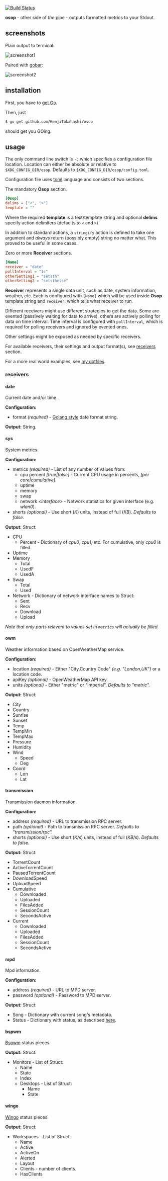 [![Build Status](https://travis-ci.org/KenjiTakahashi/osop.png?branch=master)](https://travis-ci.org/KenjiTakahashi/osop)

**osop** - other side of *the* pipe - outputs formatted metrics to your Stdout.

## screenshots

Plain output to terminal:

![screenshot1](https://copy.com/IjgI8uHhhxGK6HzE)

Paired with [gobar](https://github.com/KenjiTakahashi/gobar):

![screenshot2](https://copy.com/qJKvFzqROUoBqCri)

## installation

First, you have to [get Go](http://golang.org/doc/install).

Then, just

```bash
$ go get github.com/KenjiTakahashi/osop
```

should get you GOing.

## usage

The only command line switch is `-c` which specifies a configuration file location. Location can either be absolute or relative to `$XDG_CONFIG_DIR/osop`. Defaults to `$XDG_CONFIG_DIR/osop/config.toml`.

Configuration file uses [toml](https://github.com/toml-lang/toml) language and consists of two sections.

The mandatory **Osop** section.

```toml
[Osop]
delims = ["<", ">"]
template = ""
```

Where the required **template** is a text/template string and optional **delims** specify action delimiters (defaults to `<` and `>`)

In addition to standard actions, a `stringify` action is defined to take one argument and *always* return (possibly empty) string no matter what. This proved to be useful in some cases.

Zero or more **Receiver** sections.

```toml
[Name]
receiver = "date"
pollInterval = "1s"
otherSetting1 = "setsth"
otherSetting2 = "setsthelse"
```

**Receiver** represents a single data unit, such as date, system information, weather, etc. Each is configured with `[Name]` which will be used inside **Osop** template string and `receiver`, which tells what receiver to run.

Different receivers might use different strategies to get the data. Some are evented (passively waiting for data to arrive), others are actively polling for data on time interval. Time interval is configured with `pollInterval`, which is required for polling receivers and ignored by evented ones.

Other settings might be exposed as needed by specific receivers.

For available receivers, their settings and output format(s), see [receivers](#receivers) section.

For a more real world examples, see [my dotfiles](https://github.com/KenjiTakahashi/dotfiles/dotconfig/osop).

### receivers

#### date

Current date and/or time.

**Configuration:**

* format *(required)* - [Golang style](http://golang.org/pkg/time/#Time.Format) date format string.

**Output:** String.

#### sys

System metrics.

**Configuration:**

* metrics *(required)* - List of any number of values from:
    * cpu percent *[true|false]* - Current CPU usage in percents, *[per core|cumulative]*.
    * uptime
    * memory
    * swap
    * network *&lt;interface>* - Network statistics for given interface (e.g. *wlan0*).
* shorts *(optional)* - Use short (*K*) units, instead of full (*KB*). *Defaults to false.*

**Output:** Struct:

* CPU
    * Percent - Dictionary of *cpu0*, *cpu1*, etc. For cumulative, only *cpu0* is filled.
* Uptime
* Memory
    * Total
    * UsedF
    * UsedA
* Swap
    * Total
    * Used
* Network - Dictionary of network interface names to Struct:
    * Sent
    * Recv
    * Download
    * Upload

*Note that only parts relevant to values set in `metrics` will actually be filled.*

#### owm

Weather information based on OpenWeatherMap service.

**Configuration:**

* location *(required)* - Either "City,Country Code" *(e.g. "London,UK")* or a location code.
* apiKey *(optional)* - OpenWeatherMap API key.
* units *(optional)* - Either "metric" or "imperial". *Defaults to "metric".*

**Output:** Struct:

* City
* Country
* Sunrise
* Sunset
* Temp
* TempMin
* TempMax
* Pressure
* Humidity
* Wind
    * Speed
    * Deg
* Coord
    * Lon
    * Lat

#### transmission

Transmission daemon information.

**Configuration:**

* address *(required)* - URL to transmission RPC server.
* path *(optional)* - Path to transmission RPC server. *Defaults to "transmission/rpc".*
* shorts *(optional)* - Use short (*K/s*) units, instead of full (*KB/s*). *Defaults to false.*

**Output:** Struct:

* TorrentCount
* ActiveTorrentCount
* PausedTorrentCount
* DownloadSpeed
* UploadSpeed
* Cumulative
    * Downloaded
    * Uploaded
    * FilesAdded
    * SessionCount
    * SecondsActive
* Current
    * Downloaded
    * Uploaded
    * FilesAdded
    * SessionCount
    * SecondsActive

#### mpd

Mpd information.

**Configuration:**

* address *(required)* - URL to MPD server.
* password *(optional)* - Password to MPD server.

**Output:** Struct:

* Song - Dictionary with current song's metadata.
* Status - Dictionary with status, as described [here](http://www.musicpd.org/doc/protocol/command_reference.html).

#### bspwm

[Bspwm](https://github.com/baskerville/bspwm) status pieces.

**Output:** Struct:

* Monitors - List of Struct:
    * Name
    * State
    * Index
    * Desktops - List of Struct:
        * Name
        * State

#### wingo

[Wingo](https://github.com/BurntSushi/wingo) status pieces.

**Output:** Struct:

* Workspaces - List of Struct:
    * Name
    * Active
    * ActiveOn
    * Alerted
    * Layout
    * Clients - number of clients.
    * HasClients
